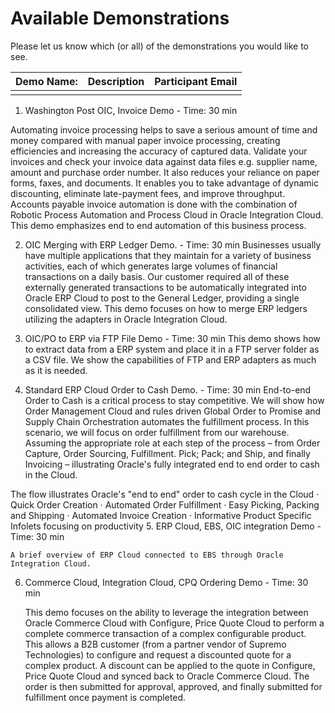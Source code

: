 # Available Demonstrations

Please let us know which (or all) of the demonstrations you would like to see. 

| Demo Name: | Description | Participant Email |
|---|---|---|
|  | |  | 

1. Washington Post OIC, Invoice Demo - Time: 30 min

 Automating invoice processing helps to save a serious amount of time and money compared with manual paper invoice processing, creating efficiencies and increasing the accuracy of captured data.  Validate your invoices and check your invoice data against data files e.g. supplier name, amount and purchase order number.  It also reduces your reliance on paper forms, faxes, and documents. It enables you to take advantage of dynamic discounting, eliminate late-payment fees, and improve throughput. Accounts payable invoice automation is done with the combination of Robotic Process Automation and Process Cloud in Oracle Integration Cloud. This demo emphasizes end to end automation of this business process.

2. OIC Merging with ERP Ledger Demo. - Time: 30 min
Businesses usually have multiple applications that they maintain for a variety of business activities, each of which generates large volumes of financial transactions on a daily basis.  Our customer required all of these externally generated transactions to be automatically integrated into Oracle ERP Cloud to post to the General Ledger, providing a single consolidated view.  This demo focuses on how to merge ERP ledgers utilizing the adapters in Oracle Integration Cloud.

3. OIC/PO to ERP via FTP File Demo - Time: 30 min
	This demo shows how to extract data from a ERP system and place it in a FTP server folder as a CSV file.  We show the capabilities of FTP and ERP adapters as much as it is needed.

4. Standard ERP Cloud Order to Cash Demo. - Time: 30 min
	End-to-end Order to Cash is a critical process to stay competitive. We will show how Order Management Cloud and rules driven Global Order to Promise and Supply Chain Orchestration automates the fulfillment process.  In this scenario, we will focus on order fulfillment from our warehouse.  Assuming the appropriate role at each step of the process – from Order Capture, Order Sourcing, Fulfillment. Pick; Pack; and Ship, and finally Invoicing – illustrating Oracle's fully integrated end to end order to cash in the Cloud.

The flow illustrates Oracle's "end to end" order to cash cycle in the Cloud
·         Quick Order Creation
·         Automated Order Fulfillment
·         Easy Picking, Packing and Shipping
·         Automated Invoice Creation
·         Informative Product Specific Infolets focusing on productivity
5. ERP Cloud, EBS, OIC integration Demo - Time: 30 min

	A brief overview of ERP Cloud connected to EBS through Oracle Integration Cloud.

6. Commerce Cloud, Integration Cloud, CPQ Ordering Demo - Time: 30 min

	This demo focuses on the ability to leverage the integration between Oracle Commerce Cloud with Configure, Price Quote Cloud to perform a complete commerce transaction of a complex configurable product.  This allows a B2B customer (from a partner vendor of Supremo Technologies) to configure and request a discounted quote for a complex product. A discount can be applied to the quote in Configure, Price Quote Cloud and synced back to Oracle Commerce Cloud. The order is then submitted for approval, approved, and finally submitted for fulfillment once payment is completed.
